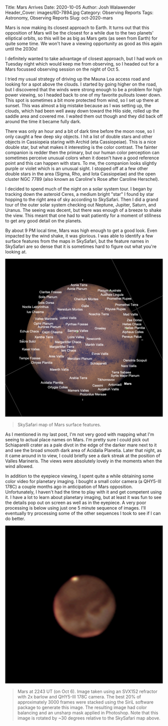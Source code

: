 Title: Mars Arrives
Date: 2020-10-05
Author: Josh Walawender
Header_Cover: images/6D-7894.jpg
Category: Observing Reports
Tags: Astronomy, Observing Reports
Slug: oct-2020-mars

Mars is now making its closest approach to Earth.  It turns out that this opposition of Mars will be the closest for a while due to the two planets' elliptical orbits, so this will be as big as Mars gets (as seen from Earth) for quite some time.  We won't have a viewing opportunity as good as this again until the 2030s!

I definitely wanted to take advantage of closest approach, but I had work on Tuesday night which would keep me from observing, so I headed out for a Mars focussed observing session on the night of Oct 5.

I tried my usual strategy of driving up the Mauna Loa access road and looking for a spot above the clouds.  I started by going higher on the road, but I discovered that the winds were strong enough to be a problem for high power viewing, so I headed back to one of my favorite pullouts lower down.  This spot is sometimes a bit more protected from wind, so I set up there at sunset.  This was almost a big mistake because as I was setting up, the clouds, which had been well away down toward the Hilo side, rolled up the saddle area and covered me.  I waited them out though and they did back off around the time it became fully dark.

There was only an hour and a bit of dark time before the moon rose, so I only caught a few deep sky objects.  I hit a list of double stars and other objects in Cassiopeia staring with Archid (eta Cassiopeiae).  This is a nice double star, but what makes it interesting is the color contrast.  The fainter companion is redder then the primary, but our human color perception can sometimes perceive unusual colors when it doesn't have a good reference point and this can happen with stars.  To me, the companion looks slightly purple or violet which is an unusual sight.  I stopped off at a few other double stars in the area (Sigma, Rho, and Iota Cassiopeiae) and the open cluster NGC 7789 (also known as Caroline's Rose after Caroline Herschel).

I decided to spend much of the night on a solar system tour.  I began by tracking down the asteroid Ceres, a medium bright "star" I found by star hopping to the right area of sky according to SkySafari.  Then I did a grand tour of the outer solar system checking out Neptune, Jupiter, Saturn, and Uranus.  The seeing was decent, but there was enough of a breeze to shake the view.  This meant that one had to wait patiently for a moment of stillness to get any good detail on the planets.

By about 9 PM local time, Mars was high enough to get a good look.  Even impacted by the wind shake, it was glorious.  I was able to identify a few surface features from the maps in SkySafari, but the feature names in SkySafari are so dense that it is sometimes hard to figure out what you're looking at. 

![SkySafari map of Mars surface features.](images/SkySafari_Mars_Surface.png)
> SkySafari map of Mars surface features.

As I mentioned in my last post, I'm not very good with mapping what I'm seeing to actual place names on Mars.  I'm pretty sure I could pick out Schiaparelli crater as a pale divot in the edge of the darker mare next to it and see the broad smooth dark area of Acidalia Planetia.  Later that night, as it came around in to view, I could briefly see a dark streak at the position of Valles Marineris.  The views were absolutely lovely in the moments when the wind allowed.

In addition to the eyepiece viewing, I spent quite a while obtaining some color video for planetary imaging.  I bought a small color camera (a QHY5-III 178C) a couple months ago in anticipation of Mars opposition.  Unfortunately, I haven't had the time to play with it and get competent using it.  I have a lot to learn about planetary imaging, but at least it was fun to see the details pop out on screen as well as in the eyepiece.  A very poor processing is below using just one 5 minute sequence of images.  I'll eventually try processing some of the other sequences I took to see if I can do better.

![Mars](images/Mars_20201006at2243UT.jpg)
> Mars at 2243 UT (on Oct 6).  Image taken using an SVX152 refractor with 2x barlow and QHY5-III 178C camera.  The best 20% of approximately 3000 frames were stacked using the SiriL software package to generate this image.  The resulting image had color balancing and an unsharp mask applied in Photoshop.  Note that this image is rotated by ~30 degrees relative to the SkySafari map above.

